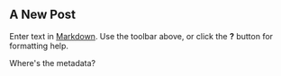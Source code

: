 ## A New Post

Enter text in [Markdown](http://daringfireball.net/projects/markdown/). Use the toolbar above, or click the **?** button for formatting help.

Where's the metadata?
